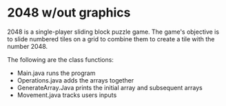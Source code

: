 # 2048 w/out graphics
2048 is a single-player sliding block puzzle game. The game's objective is to slide numbered tiles on a grid to combine them to create a tile with the number 2048.

The following are the class functions:
- 	Main.java runs the program
- 	Operations.java adds the arrays together
- 	GenerateArray.Java prints the initial array and subsequent arrays
- 	Movement.java tracks users inputs

